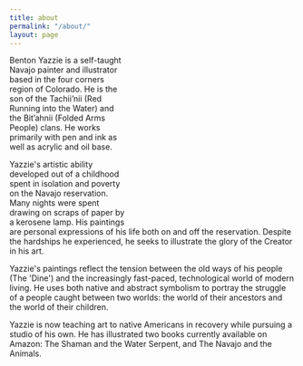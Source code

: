 ```yaml
---
title: about
permalink: "/about/"
layout: page
---
```


 <div style="background: url(/uploads/benton2.png) 50% 50% no-repeat;width:300px;height:300px;float:right"></div> Benton Yazzie is a self-taught Navajo painter and illustrator based in the four corners region of Colorado. He is the son of the Tachii’nii (Red Running into the Water) and the Bit’ahnii (Folded Arms People) clans. He works primarily with pen and ink as well as acrylic and oil base.

Yazzie's artistic ability developed out of a childhood spent in isolation and poverty on the Navajo reservation. Many nights were spent drawing on scraps of paper by a kerosene lamp. His paintings are personal expressions of his life both on and off the reservation. Despite the hardships he experienced, he seeks to illustrate the glory of the Creator in his art.

Yazzie's paintings reflect the tension between the old ways of his people (The 'Dine') and the increasingly fast-paced, technological world of modern living. He uses both native and abstract symbolism to portray the struggle of a people caught between two worlds: the world of their ancestors and the world of their children. 

Yazzie is now teaching art to native Americans in recovery while pursuing a studio of his own. He has illustrated two books currently available on Amazon: The Shaman and the Water Serpent, and The Navajo and the Animals.